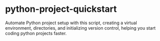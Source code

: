 # python-project-quickstart
Automate Python project setup with this script, creating a virtual environment, directories, and initializing version control, helping you start coding python projects faster.
